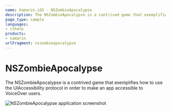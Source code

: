 ```yaml
---
name: Xamarin.iOS - NSZombieApocalypse
description: The NSZombieApocalypse is a contrived game that exemplifies how to use the UIAccessibility protocol in order to make an app accessible to VoiceOver...
page_type: sample
languages:
- csharp
products:
- xamarin
urlFragment: nszombieapocalypse
---
```

# NSZombieApocalypse

The NSZombieApocalypse is a contrived game that exemplifies how to use the UIAccessibility protocol in order to make an app accessible to VoiceOver users.

![NSZombieApocalypse application screenshot](Screenshots/01.png "NSZombieApocalypse application screenshot")
